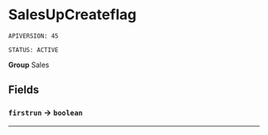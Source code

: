 # SalesUpCreateflag

`APIVERSION: 45`

`STATUS: ACTIVE`



**Group** Sales

## Fields

### `firstrun` → `boolean`


---
